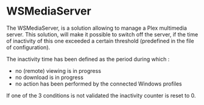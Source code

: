 # WSMediaServer


The WSMediaServer, is a solution allowing to manage a Plex multimedia server. This solution, will make it possible to switch off the server, if the time of inactivity of this one exceeded a certain threshold (predefined in the file of configuration).

The inactivity time has been defined as the period during which :

- no (remote) viewing is in progress
- no download is in progress
- no action has been performed by the connected Windows profiles

If one of the 3 conditions is not validated the inactivity counter is reset to 0.
